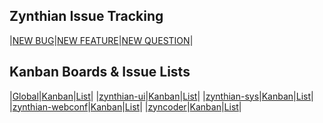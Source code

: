 ## Zynthian Issue Tracking

|[NEW BUG](https://github.com/zynthian/zynthian-issue-tracking/issues/new?template=bug_report.md)|[NEW FEATURE](https://github.com/zynthian/zynthian-issue-tracking/issues/new?template=feature_request.md)|[NEW QUESTION](https://discourse.zynthian.org)|

## Kanban Boards & Issue Lists

|[Global](https://github.com/zynthian)|[Kanban](https://github.com/orgs/zynthian/projects/1)|[List](https://github.com/issues?q=is%3Aopen+is%3Aissue+archived%3Afalse+user%3Azynthian)|
|[zynthian-ui](https://github.com/zynthian/zynthian-ui)|[Kanban](https://github.com/orgs/zynthian/projects/1?card_filter_query=repo%3Azynthian%2Fzynthian-ui)|[List](https://github.com/zynthian/zynthian-ui/issues)|
|[zynthian-sys](https://github.com/zynthian/zynthian-sys)|[Kanban](https://github.com/orgs/zynthian/projects/1?card_filter_query=repo%3Azynthian%2Fzynthian-sys)|[List](https://github.com/zynthian/zynthian-sys/issues)|
|[zynthian-webconf](https://github.com/zynthian/zynthian-webconf)|[Kanban](https://github.com/orgs/zynthian/projects/1?card_filter_query=repo%3Azynthian%2Fzynthian-webconf)|[List](https://github.com/zynthian/zynthian-webconf/issues)|
|[zyncoder](https://github.com/zynthian/zyncoder)|[Kanban](https://github.com/orgs/zynthian/projects/1?card_filter_query=repo%3Azynthian%2Fzyncoder)|[List](https://github.com/zynthian/zyncoder/issues)|


